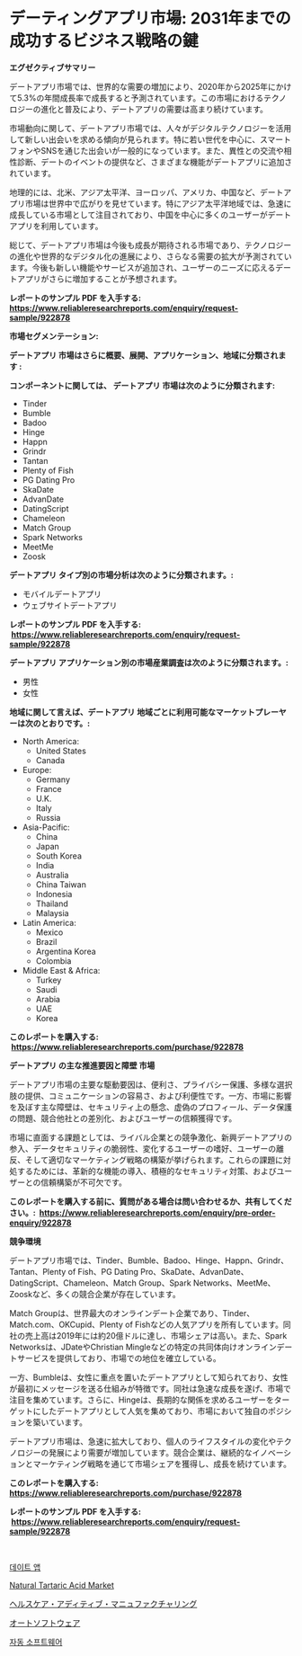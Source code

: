<p><h1>デーティングアプリ市場: 2031年までの成功するビジネス戦略の鍵</h1></p><p><strong>エグゼクティブサマリー</strong></p>
<p><p>デートアプリ市場では、世界的な需要の増加により、2020年から2025年にかけて5.3%の年間成長率で成長すると予測されています。この市場におけるテクノロジーの進化と普及により、デートアプリの需要は高まり続けています。</p><p>市場動向に関して、デートアプリ市場では、人々がデジタルテクノロジーを活用して新しい出会いを求める傾向が見られます。特に若い世代を中心に、スマートフォンやSNSを通じた出会いが一般的になっています。また、異性との交流や相性診断、デートのイベントの提供など、さまざまな機能がデートアプリに追加されています。</p><p>地理的には、北米、アジア太平洋、ヨーロッパ、アメリカ、中国など、デートアプリ市場は世界中で広がりを見せています。特にアジア太平洋地域では、急速に成長している市場として注目されており、中国を中心に多くのユーザーがデートアプリを利用しています。</p><p>総じて、デートアプリ市場は今後も成長が期待される市場であり、テクノロジーの進化や世界的なデジタル化の進展により、さらなる需要の拡大が予測されています。今後も新しい機能やサービスが追加され、ユーザーのニーズに応えるデートアプリがさらに増加することが予想されます。</p></p>
<p><strong>レポートのサンプル PDF を入手する: <a href="https://www.reliableresearchreports.com/enquiry/request-sample/922878">https://www.reliableresearchreports.com/enquiry/request-sample/922878</a></strong></p>
<p><strong>市場セグメンテーション:</strong></p>
<p><strong> デートアプリ 市場はさらに概要、展開、アプリケーション、地域に分類されます :</strong></p>
<p><strong>コンポーネントに関しては、 デートアプリ 市場は次のように分類されます: &nbsp;</strong></p>
<p><ul><li>Tinder</li><li>Bumble</li><li>Badoo</li><li>Hinge</li><li>Happn</li><li>Grindr</li><li>Tantan</li><li>Plenty of Fish</li><li>PG Dating Pro</li><li>SkaDate</li><li>AdvanDate</li><li>DatingScript</li><li>Chameleon</li><li>Match Group</li><li>Spark Networks</li><li>MeetMe</li><li>Zoosk</li></ul></p>
<p><strong> デートアプリ タイプ別の市場分析は次のように分類されます。:</strong></p>
<p><ul><li>モバイルデートアプリ</li><li>ウェブサイトデートアプリ</li></ul></p>
<p><strong>レポートのサンプル PDF を入手する: &nbsp;<a href="https://www.reliableresearchreports.com/enquiry/request-sample/922878">https://www.reliableresearchreports.com/enquiry/request-sample/922878</a></strong></p>
<p><strong> デートアプリ アプリケーション別の市場産業調査は次のように分類されます。:</strong></p>
<p><ul><li>男性</li><li>女性</li></ul></p>
<p><strong>地域に関して言えば、デートアプリ 地域ごとに利用可能なマーケットプレーヤーは次のとおりです。:</strong></p>
<p><ul>
    <li>
        North America:
        <ul>
            <li>United States</li>
            <li>Canada</li>
        </ul>
    </li>
    <li>
        Europe:
        <ul>
            <li>Germany</li>
            <li>France</li>
            <li>U.K.</li>
            <li>Italy</li>
            <li>Russia</li>
        </ul>
    </li>
    <li>
        Asia-Pacific:
        <ul>
            <li>China</li>
            <li>Japan</li>
            <li>South Korea</li>
            <li>India</li>
            <li>Australia</li>
            <li>China Taiwan</li>
            <li>Indonesia</li>
            <li>Thailand</li>
            <li>Malaysia</li>
        </ul>
    </li>
    <li>
        Latin America:
        <ul>
            <li>Mexico</li>
            <li>Brazil</li>
            <li>Argentina Korea</li>
            <li>Colombia</li>
        </ul>
    </li>
    <li>
        Middle East & Africa:
        <ul>
            <li>Turkey</li>
            <li>Saudi</li>
            <li>Arabia</li>
            <li>UAE</li>
            <li>Korea</li>
        </ul>
    </li>
    </ul></p>
<p><strong>このレポートを購入する: &nbsp;<a href="https://www.reliableresearchreports.com/purchase/922878">https://www.reliableresearchreports.com/purchase/922878</a></strong></p>
<p><strong>デートアプリ の主な推進要因と障壁 市場</strong></p>
<p><p>デートアプリ市場の主要な駆動要因は、便利さ、プライバシー保護、多様な選択肢の提供、コミュニケーションの容易さ、および利便性です。一方、市場に影響を及ぼす主な障壁は、セキュリティ上の懸念、虚偽のプロフィール、データ保護の問題、競合他社との差別化、およびユーザーの信頼獲得です。</p><p>市場に直面する課題としては、ライバル企業との競争激化、新興デートアプリの参入、データセキュリティの脆弱性、変化するユーザーの嗜好、ユーザーの離反、そして適切なマーケティング戦略の構築が挙げられます。これらの課題に対処するためには、革新的な機能の導入、積極的なセキュリティ対策、およびユーザーとの信頼構築が不可欠です。</p></p>
<p><strong>このレポートを購入する前に、質問がある場合は問い合わせるか、共有してください。:&nbsp; <a href="https://www.reliableresearchreports.com/enquiry/pre-order-enquiry/922878">https://www.reliableresearchreports.com/enquiry/pre-order-enquiry/922878</a></strong></p>
<p><strong>競争環境</strong></p>
<p><p>デートアプリ市場では、Tinder、Bumble、Badoo、Hinge、Happn、Grindr、Tantan、Plenty of Fish、PG Dating Pro、SkaDate、AdvanDate、DatingScript、Chameleon、Match Group、Spark Networks、MeetMe、Zooskなど、多くの競合企業が存在しています。</p><p>Match Groupは、世界最大のオンラインデート企業であり、Tinder、Match.com、OKCupid、Plenty of Fishなどの人気アプリを所有しています。同社の売上高は2019年には約20億ドルに達し、市場シェアは高い。また、Spark Networksは、JDateやChristian Mingleなどの特定の共同体向けオンラインデートサービスを提供しており、市場での地位を確立している。</p><p>一方、Bumbleは、女性に重点を置いたデートアプリとして知られており、女性が最初にメッセージを送る仕組みが特徴です。同社は急速な成長を遂げ、市場で注目を集めています。さらに、Hingeは、長期的な関係を求めるユーザーをターゲットにしたデートアプリとして人気を集めており、市場において独自のポジションを築いています。</p><p>デートアプリ市場は、急速に拡大しており、個人のライフスタイルの変化やテクノロジーの発展により需要が増加しています。競合企業は、継続的なイノベーションとマーケティング戦略を通じて市場シェアを獲得し、成長を続けています。</p></p>
<p><strong>このレポートを購入する: &nbsp; <a href="https://www.reliableresearchreports.com/purchase/922878">https://www.reliableresearchreports.com/purchase/922878</a></strong></p>
<p><strong>レポートのサンプル PDF を入手する: &nbsp;<a href="https://www.reliableresearchreports.com/enquiry/request-sample/922878">https://www.reliableresearchreports.com/enquiry/request-sample/922878</a></strong><strong></strong></p>
<p>&nbsp;</p>
<p><p><a href="https://github.com/sougarounis/Market-Research-Report-List-2/blob/main/4096052182550.md">데이트 앱</a></p><p><a href="https://issuu.com/reportprime-2/docs/natural-tartaric-acid-market-size-2030.pptx">Natural Tartaric Acid Market</a></p><p><a href="https://github.com/mohamedbakry57/Market-Research-Report-List-2/blob/main/2872880182553.md">ヘルスケア・アディティブ・マニュファクチャリング</a></p><p><a href="https://github.com/lababdou/Market-Research-Report-List-2/blob/main/1930841182554.md">オートソフトウェア</a></p><p><a href="https://github.com/laholand/Market-Research-Report-List-2/blob/main/4747151182549.md">자동 소프트웨어</a></p></p>